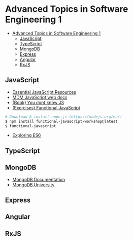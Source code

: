 # Advanced Topics in Software Engineering 1

<!-- TOC depthFrom:1 depthTo:6 withLinks:1 updateOnSave:0 orderedList:0 -->

- [Advanced Topics in Software Engineering 1](#advanced-topics-in-software-engineering-1)
	- [JavaScript](#javascript)
	- [TypeScript](#typescript)
	- [MongoDB](#mongodb)
	- [Express](#express)
	- [Angular](#angular)
	- [RxJS](#rxjs)

<!-- /TOC -->

## JavaScript

* [Essential JavaScript Resources ][essentialJS]
* [MDM JavaScript web docs][mdm-js]
* [(Book) You dont know JS][you-dont-know-js]
* [(Exercises) Functional JavaScript][functional-js]

```bash
# Download & install node.js (https://nodejs.org/en/)
$ npm install functional-javascript-workshop@latest
$ functional-javascript
```

* [Exploring ES6][es6]


## TypeScript


## MongoDB

* [MongoDB Documentation][mongodb-docs]
* [MongoDB University][mongodb-University]

## Express


## Angular


## RxJS



[es6]: http://exploringjs.com/es6/
[essentialJS]: https://gist.github.com/ericelliott/d576f72441fc1b27dace/0cee592f8f8b7eae39c4b3851ae92b00463b67b9
[functional-js]: https://github.com/timoxley/functional-javascript-workshop
[mdm-js]: https://developer.mozilla.org/es/docs/Web/JavaScript
[mongodb-docs]: https://docs.mongodb.com/
[mongodb-University]: https://university.mongodb.com/
[you-dont-know-js]: https://github.com/getify/You-Dont-Know-JS
